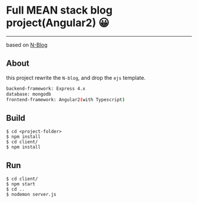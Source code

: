 # Full MEAN stack blog project(Angular2) 😀
---

based on [N-Blog](https://github.com/nswbmw/N-blog)

## About

this project rewrite the `N-blog`, and drop the `ejs` template.

```bash
backend-framework: Express 4.x
database: mongodb
frontend-framework: Angular2(with Typescript)
```

## Build

```shell
$ cd <project-folder>
$ npm install
$ cd client/
$ npm install
```

## Run

```shell
$ cd client/
$ npm start
$ cd ..
$ nodemon server.js
```
